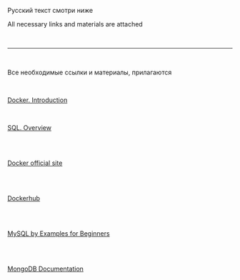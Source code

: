 Русский текст смотри ниже

All necessary links and materials are attached

<br/><hr/><br/>

Все необходимые ссылки и материалы, прилагаются

<br/>

[Docker. Introduction](https://github.com/ait-tr/cohort34.1/blob/main/db/lesson_01/DockerIntro.pdf)

<br/>

[SQL. Overview](https://github.com/ait-tr/cohort34.1/blob/main/db/lesson_01/MySQLOverview.pdf)

<br/><br/>

<a target="_blank" href="https://www.docker.com/">Docker official site</a>

<br/><br/>

<a target="_blank" href="https://hub.docker.com/">Dockerhub</a>

<br/><br/>

<a target="_blank" href="https://www3.ntu.edu.sg/home/ehchua/programming/sql/MySQL_Beginner.html">MySQL by Examples for Beginners</a>

<br/><br/>

<a target="_blank" href="https://www.mongodb.com/docs/manual/">MongoDB Documentation</a>